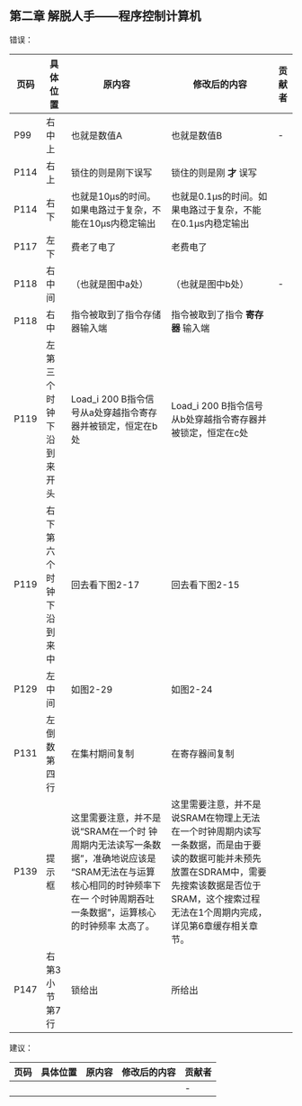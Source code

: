 

## 第二章 解脱人手——程序控制计算机

错误：

页码 | 具体位置 | 原内容 | 修改后的内容| 贡献者 
------------ | ------------- | ------------ | ------------ | ------------ 
| P99  | 右中上 | 也就是数值A                        | 也就是数值B                          | -      |
|P114|右上|锁住的则是刚下误写|锁住的则是刚 **才** 误写|
|P114|右下|也就是10μs的时间。如果电路过于复杂，不能在10μs内稳定输出|也就是0.1μs的时间。如果电路过于复杂，不能在0.1μs内稳定输出 |
|P117|左下|费老了电了|老费电了|
P118 |右中间|（也就是图中a处）|（也就是图中b处） | - 
|P118|右中|指令被取到了指令存储器输入端|指令被取到了指令 **寄存器** 输入端 |
P119|左第三个时钟下沿到来开头|Load_i 200 B指令信号从a处穿越指令寄存器并被锁定，恒定在b处|Load_i 200 B指令信号从b处穿越指令寄存器并被锁定，恒定在c处|
P119|右下第六个时钟下沿到来中|回去看下图2-17|回去看下图2-15|
P129|左中间|如图2-29|如图2-24|
P131|左倒数第四行|在集村期间复制|在寄存器间复制|
|P139|提示框|这里需要注意，并不是说“SRAM在一个时 钟周期内无法读写一条数据”，准确地说应该是 “SRAM无法在与运算核心相同的时钟频率下在一 个时钟周期吞吐一条数据”，运算核心的时钟频率 太高了。|这里需要注意，并不是说SRAM在物理上无法在一个时钟周期内读写一条数据，而是由于要读的数据可能并未预先放置在SDRAM中，需要先搜索该数据是否位于SRAM，这个搜索过程无法在1个周期内完成，详见第6章缓存相关章节。||
P147|右第3小节第7行|锁给出|所给出|


建议：

| 页码 | 具体位置               | 原内容 | 修改后的内容 | 贡献者 |
| ---- | ---------------------- | ------ | ------------ | ------ |
|    | |  |  | -      |
